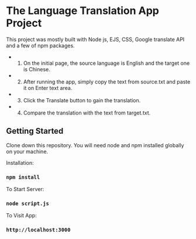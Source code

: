 # The Language Translation App Project

This project was mostly built with Node js, EJS, CSS, Google translate API and a few of npm packages.

- 1. On the initial page, the source language is English and the target one is Chinese.
- 2. After running the app, simply copy the text from source.txt and paste it on Enter text area.
- 3. Click the Translate button to gain the translation.
- 4. Compare the translation with the text from target.txt.

## Getting Started

Clone down this repository. You will need node and npm installed globally on your machine.

Installation:

### `npm install`

To Start Server:

### `node script.js`

To Visit App:

### `http://localhost:3000`
